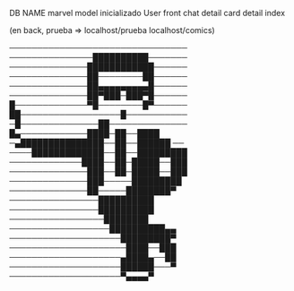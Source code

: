 DB NAME marvel
model inicializado User
front
chat detail
card detail
index

(en back, prueba =>
localhost/prueba
localhost/comics)

────────────────────────────────
───────────────██████████───────
──────────────████████████──────
──────────────██────────██──────
──────────────██▄▄▄▄▄▄▄▄▄█──────
──────────────██▀███─███▀█──────
█─────────────▀█────────█▀──────
██──────────────────█───────────
─█──────────────██──────────────
█▄────────────████─██──████
─▄███████████████──██──██████ ──
────█████████████──██──█████████
─────────────████──██─█████──███
──────────────███──██─█████──███
──────────────███─────█████████
──────────────██─────████████▀
────────────────██████████
────────────────██████████
─────────────────████████
──────────────────██████████▄▄
────────────────────█████████▀
─────────────────────████──███
────────────────────▄████▄──██
────────────────────██████───▀
────────────────────▀▄▄▄▄▀

